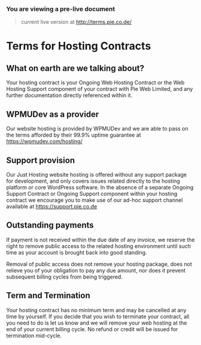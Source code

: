 ### You are viewing a pre-live document
> current live version at http://terms.pie.co.de/

# Terms for Hosting Contracts

## What on earth are we talking about?
Your hosting contract is your Ongoing Web Hosting Contract or the Web Hosting Support component of your contract with Pie Web Limited, and any further documentation directly referenced within it.

## WPMUDev as a provider
Our website hosting is provided by WPMUDev and we are able to pass on the terms afforded by their 99.9% uptime guarantee at https://wpmudev.com/hosting/

## Support provision
Our Just Hosting website hosting is offered without any support package for development, and only covers issues related directly to the hosting platform or core WordPress software. In the absence of a separate Ongoing Support Contract or Ongoing Support component within your hosting contract we encourage you to make use of our ad-hoc support channel available at https://support.pie.co.de

## Outstanding payments
If payment is not received within the due date of any invoice, we reserve the right to remove public access to the related hosting environment until such time as your account is brought back into good standing.

Removal of public access does not remove your hosting package, does not relieve you of your obligation to pay any due amount, nor does it prevent subsequent billing cycles from being triggered.

## Term and Termination
Your hosting contract has no minimum term and may be cancelled at any time by yourself. If you decide that you wish to terminate your contract, all you need to do is let us know and we will remove your web hosting at the end of your current billing cycle. No refund or credit will be issued for termination mid-cycle.
